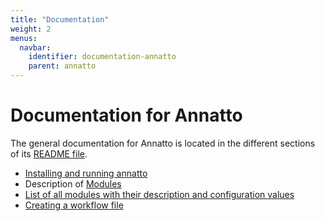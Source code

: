 ```yaml
---
title: "Documentation"
weight: 2
menus:
  navbar:
    identifier: documentation-annatto
    parent: annatto
---
```


# Documentation for Annatto

The general documentation for Annatto is located in the different sections of its [README file](https://github.com/korpling/annatto/blob/main/README.md#installing-and-running-annatto).

- [Installing and running annatto](https://github.com/korpling/annatto/blob/main/README.md#installing-and-running-annatto)
- Description of [Modules](https://github.com/korpling/annatto/blob/main/README.md#modules)
- [List of all modules with their description and configuration values](https://github.com/korpling/annatto/blob/main/docs/README.md)
- [Creating a workflow file](https://github.com/korpling/annatto/blob/main/README.md#creating-a-workflow-file)
